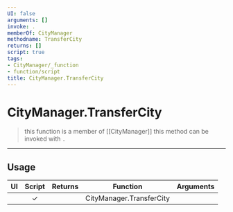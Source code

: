 ```yaml
---
UI: false
arguments: []
invoke: .
memberOf: CityManager
methodname: TransferCity
returns: []
script: true
tags:
- CityManager/_function
- function/script
title: CityManager.TransferCity
---
```

# CityManager.TransferCity
> this function is a member of [[CityManager]]
> this method can be invoked with `.`
-----
## Usage
|  UI | Script | Returns | Function | Arguments |
|:---:|:------:|-------:|:--------:|:---------|
| |✓||CityManager.TransferCity||
